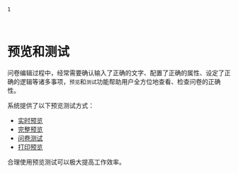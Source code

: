 ```index
1
```
```tag

```
```summary

```

# 预览和测试

问卷编辑过程中，经常需要确认输入了正确的文字、配置了正确的属性、设定了正确的逻辑等诸多事项，`预览`和`测试`功能帮助用户全方位地查看、检查问卷的正确性。

系统提供了以下预览测试方式：
+ [实时预览](./02realTimeAndFullPreview.md)
+ [完整预览](./03debugAndTest.md)
+ [问卷测试](./04savePreviewProgress.md)
+ [打印预览](../07printSurvey/printPreview.md)

合理使用预览测试可以极大提高工作效率。
